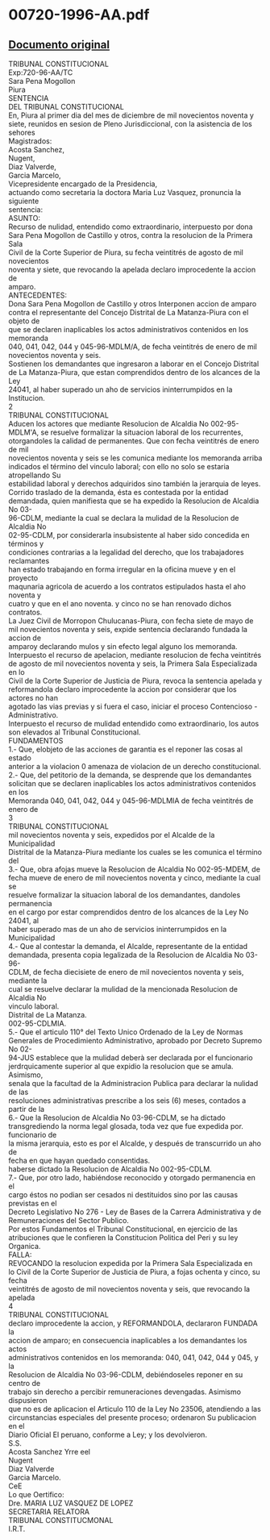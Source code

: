 
00720-1996-AA.pdf
=================
  
[Documento original](https://tc.gob.pe/jurisprudencia/1998/00720-1996-AA.pdf)  
---  
TRIBUNAL CONSTITUCIONAL  
Exp:720-96-AA/TC  
Sara Pena Mogollon  
Piura  
SENTENCIA  
DEL TRIBUNAL CONSTITUCIONAL  
En, Piura al primer dia del mes de diciembre de mil novecientos noventa y  
siete, reunidos en sesion de Pleno Jurisdiccional, con la asistencia de los sehores  
Magistrados:  
Acosta Sanchez,  
Nugent,  
Diaz Valverde,  
Garcia Marcelo,  
Vicepresidente encargado de la Presidencia,  
actuando como secretaria la doctora Maria Luz Vasquez, pronuncia la siguiente  
sentencia:  
ASUNTO:  
Recurso de nulidad, entendido como extraordinario, interpuesto por dona  
Sara Pena Mogollon de Castillo y otros, contra la resolucion de la Primera Sala  
Civil de la Corte Superior de Piura, su fecha veintitrés de agosto de mil novecientos  
noventa y siete, que revocando la apelada declaro improcedente la accion de  
amparo.  
ANTECEDENTES:  
Dona Sara Pena Mogollon de Castillo y otros Interponen accion de amparo  
contra el representante del Concejo Distrital de La Matanza-Piura con el objeto de  
que se declaren inaplicables los actos administrativos contenidos en los memoranda  
040, 041, 042, 044 y 045-96-MDLM/A, de fecha veintitrés de enero de mil  
novecientos noventa y seis.  
Sostienen los demandantes que ingresaron a laborar en el Concejo Distrital  
de La Matanza-Piura, que estan comprendidos dentro de los alcances de la Ley  
24041, al haber superado un aho de servicios ininterrumpidos en la Institucion.  
2  
TRIBUNAL CONSTITUCIONAL  
Aducen los actores que mediante Resolucion de Alcaldia No 002-95-  
MDLM'A, se resuelve formalizar la situacion laboral de los recurrentes,  
otorgandoles la calidad de permanentes. Que con fecha veintitrés de enero de mil  
novecientos noventa y seis se les comunica mediante los memoranda arriba  
indicados el término del vinculo laboral; con ello no solo se estaria atropellando Su  
estabilidad laboral y derechos adquiridos sino también la jerarquia de leyes.  
Corrido traslado de la demanda, ésta es contestada por la entidad  
demandada, quien manifiesta que se ha expedido la Resolucion de Alcaldia No 03-  
96-CDLM, mediante la cual se declara la mulidad de la Resolucion de Alcaldia No  
02-95-CDLM, por considerarla insubsistente al haber sido concedida en términos y  
condiciones contrarias a la legalidad del derecho, que los trabajadores reclamantes  
han estado trabajando en forma irregular en la oficina mueve y en el proyecto  
maqunaria agricola de acuerdo a los contratos estipulados hasta el aho noventa y  
cuatro y que en el ano noventa. y cinco no se han renovado dichos contratos.  
La Juez Civil de Morropon Chulucanas-Piura, con fecha siete de mayo de  
mil novecientos noventa y seis, expide sentencia declarando fundada la accion de  
amparoy declarando mulos y sin efecto legal alguno los memoranda.  
Interpuesto el recurso de apelacion, mediante resolucion de fecha veintitrés  
de agosto de mil novecientos noventa y seis, la Primera Sala Especializada en lo  
Civil de la Corte Superior de Justicia de Piura, revoca la sentencia apelada y  
reformandola declaro improcedente la accion por considerar que los actores no han  
agotado las vias previas y si fuera el caso, iniciar el proceso Contencioso -  
Administrativo.  
Interpuesto el recurso de mulidad entendido como extraordinario, los autos  
son elevados al Tribunal Constitucional.  
FUNDAMENTOS  
1.- Que, elobjeto de las acciones de garantia es el reponer las cosas al estado  
anterior a la violacion 0 amenaza de violacion de un derecho constitucional.  
2.- Que, del petitorio de la demanda, se desprende que los demandantes  
solicitan que se declaren inaplicables los actos administrativos contenidos en los  
Memoranda 040, 041, 042, 044 y 045-96-MDLMIA de fecha veintitrés de enero de  
3  
TRIBUNAL CONSTITUCIONAL  
mil novecientos noventa y seis, expedidos por el Alcalde de la Municipalidad  
Distrital de la Matanza-Piura mediante los cuales se les comunica el término del  
3.- Que, obra afojas mueve la Resolucion de Alcaldia No 002-95-MDEM, de  
fecha mueve de enero de mil novecientos noventa y cinco, mediante la cual se  
resuelve formalizar la situacion laboral de los demandantes, dandoles permanencia  
en el cargo por estar comprendidos dentro de los alcances de la Ley No 24041, al  
haber superado mas de un aho de servicios ininterrumpidos en la Municipalidad  
4.- Que al contestar la demanda, el Alcalde, representante de la entidad  
demandada, presenta copia legalizada de la Resolucion de Alcaldia No 03-96-  
CDLM, de fecha diecisiete de enero de mil novecientos noventa y seis, mediante la  
cual se resuelve declarar la mulidad de la mencionada Resolucion de Alcaldia No  
vinculo laboral.  
Distrital de La Matanza.  
002-95-CDLMIA.  
5.- Que el articulo 110° del Texto Unico Ordenado de la Ley de Normas  
Generales de Procedimiento Administrativo, aprobado por Decreto Supremo No 02-  
94-JUS establece que la mulidad deberà ser declarada por el funcionario  
jerdrquicamente superior al que expidio la resolucion que se amula. Asimismo,  
senala que la facultad de la Administracion Publica para declarar la nulidad de las  
resoluciones administrativas prescribe a los seis (6) meses, contados a partir de la  
6.- Que la Resolucion de Alcaldia No 03-96-CDLM, se ha dictado  
transgrediendo la norma legal glosada, toda vez que fue expedida por. funcionario de  
la misma jerarquia, esto es por el Alcalde, y después de transcurrido un aho de  
fecha en que hayan quedado consentidas.  
haberse dictado la Resolucion de Alcaldia No 002-95-CDLM.  
7.- Que, por otro lado, habiéndose reconocido y otorgado permanencia en el  
cargo éstos no podian ser cesados ni destituidos sino por las causas previstas en el  
Decreto Legislativo No 276 - Ley de Bases de la Carrera Administrativa y de  
Remuneraciones del Sector Publico.  
Por estos Fundamentos el Tribunal Constitucional, en ejercicio de las  
atribuciones que le confieren la Constitucion Politica del Peri y su ley Organica.  
FALLA:  
REVOCANDO la resolucion expedida por la Primera Sala Especializada en  
lo Civil de la Corte Superior de Justicia de Piura, a fojas ochenta y cinco, su fecha  
veintitrés de agosto de mil novecientos noventa y seis, que revocando la apelada  
4  
TRIBUNAL CONSTITUCIONAL  
declaro improcedente la accion, y REFORMANDOLA, declararon FUNDADA la  
accion de amparo; en consecuencia inaplicables a los demandantes los actos  
administrativos contenidos en los memoranda: 040, 041, 042, 044 y 045, y la  
Resolucion de Alcaldia No 03-96-CDLM, debiéndoseles reponer en su centro de  
trabajo sin derecho a percibir remuneraciones devengadas. Asimismo dispusieron  
que no es de aplicacion el Articulo 110 de la Ley No 23506, atendiendo a las  
circunstancias especiales del presente proceso; ordenaron Su publicacion en el  
Diario Oficial El peruano, conforme a Ley; y los devolvieron.  
S.S.  
Acosta Sanchez Yrre eel  
Nugent  
Diaz Valverde  
Garcia Marcelo.  
CeE  
Lo que Oertifico:  
Dre. MARIA LUZ VASQUEZ DE LOPEZ  
SECRETARIA RELATORA  
TRIBUNAL CONSTITUCMONAL  
I.R.T.